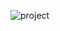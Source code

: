![project](https://user-images.githubusercontent.com/42955212/91553167-a3457c80-e935-11ea-8d11-de1e97454bc7.png)
